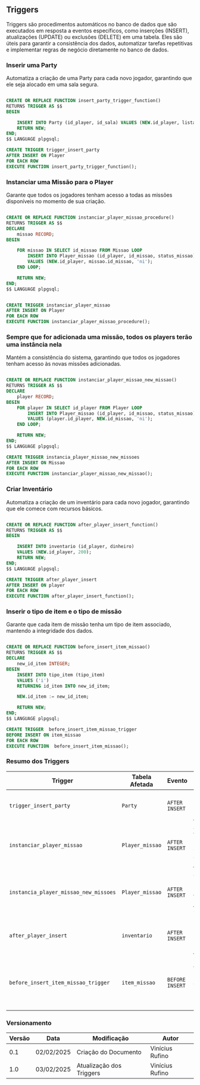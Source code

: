 ## Triggers

Triggers são procedimentos automáticos no banco de dados que são executados em resposta a eventos específicos, como inserções (INSERT), atualizações (UPDATE) ou exclusões (DELETE) em uma tabela. Eles são úteis para garantir a consistência dos dados, automatizar tarefas repetitivas e implementar regras de negócio diretamente no banco de dados.

### Inserir uma Party

Automatiza a criação de uma Party para cada novo jogador, garantindo que ele seja alocado em uma sala segura.

```sql

CREATE OR REPLACE FUNCTION insert_party_trigger_function()
RETURNS TRIGGER AS $$
BEGIN

    INSERT INTO Party (id_player, id_sala) VALUES (NEW.id_player, listar_sala_segura());
    RETURN NEW;
END;
$$ LANGUAGE plpgsql;

CREATE TRIGGER trigger_insert_party
AFTER INSERT ON Player
FOR EACH ROW
EXECUTE FUNCTION insert_party_trigger_function();

```

### Instanciar uma Missão para o Player

Garante que todos os jogadores tenham acesso a todas as missões disponíveis no momento de sua criação.

```sql

CREATE OR REPLACE FUNCTION instanciar_player_missao_procedure()
RETURNS TRIGGER AS $$
DECLARE
    missao RECORD;
BEGIN

    FOR missao IN SELECT id_missao FROM Missao LOOP
        INSERT INTO Player_missao (id_player, id_missao, status_missao)
        VALUES (NEW.id_player, missao.id_missao, 'ni');
    END LOOP;

    RETURN NEW;
END;
$$ LANGUAGE plpgsql;


CREATE TRIGGER instanciar_player_missao
AFTER INSERT ON Player
FOR EACH ROW
EXECUTE FUNCTION instanciar_player_missao_procedure();

```

### Sempre que for adicionada uma missão, todos os players terão uma instância nela

Mantém a consistência do sistema, garantindo que todos os jogadores tenham acesso às novas missões adicionadas.

```sql

CREATE OR REPLACE FUNCTION instanciar_player_missao_new_missao()
RETURNS TRIGGER AS $$
DECLARE
    player RECORD;
BEGIN
    FOR player IN SELECT id_player FROM Player LOOP
        INSERT INTO Player_missao (id_player, id_missao, status_missao)
        VALUES (player.id_player, NEW.id_missao, 'ni');
    END LOOP;

    RETURN NEW;
END;
$$ LANGUAGE plpgsql;

CREATE TRIGGER instancia_player_missao_new_missoes
AFTER INSERT ON Missao
FOR EACH ROW
EXECUTE FUNCTION instanciar_player_missao_new_missao();

```

### Criar Inventário

Automatiza a criação de um inventário para cada novo jogador, garantindo que ele comece com recursos básicos.

```sql

CREATE OR REPLACE FUNCTION after_player_insert_function()
RETURNS TRIGGER AS $$
BEGIN

    INSERT INTO inventario (id_player, dinheiro)
    VALUES (NEW.id_player, 200);
    RETURN NEW;
END;
$$ LANGUAGE plpgsql;

CREATE TRIGGER after_player_insert
AFTER INSERT ON player
FOR EACH ROW
EXECUTE FUNCTION after_player_insert_function();

```

### Inserir o tipo de item e o tipo de missão

Garante que cada item de missão tenha um tipo de item associado, mantendo a integridade dos dados.

```sql

CREATE OR REPLACE FUNCTION before_insert_item_missao()
RETURNS TRIGGER AS $$
DECLARE
    new_id_item INTEGER;
BEGIN
    INSERT INTO tipo_item (tipo_item)
    VALUES ('i')
    RETURNING id_item INTO new_id_item;

    NEW.id_item := new_id_item;

    RETURN NEW;
END;
$$ LANGUAGE plpgsql;

CREATE TRIGGER  before_insert_item_missao_trigger
BEFORE INSERT ON item_missao
FOR EACH ROW
EXECUTE FUNCTION  before_insert_item_missao();

```

### Resumo dos Triggers

| Trigger                          | Tabela Afetada   | Evento         | Função                                                                 |
|----------------------------------|------------------|----------------|------------------------------------------------------------------------|
| `trigger_insert_party`           | `Party`          | `AFTER INSERT` | Cria uma `Party` para um novo jogador.                                |
| `instanciar_player_missao`       | `Player_missao`  | `AFTER INSERT` | Associa todas as missões existentes a um novo jogador.                |
| `instancia_player_missao_new_missoes` | `Player_missao`  | `AFTER INSERT` | Associa uma nova missão a todos os jogadores existentes.              |
| `after_player_insert`            | `inventario`     | `AFTER INSERT` | Cria um inventário para um novo jogador.                              |
| `before_insert_item_missao_trigger` | `item_missao`    | `BEFORE INSERT`| Cria um tipo de item e o associa a um novo item de missão.            |

### Versionamento

| Versão | Data | Modificação | Autor |
| --- | --- | --- | --- |
| 0.1 | 02/02/2025 | Criação do Documento | Vinícius Rufino |
| 1.0 | 03/02/2025 | Atualização dos Triggers | Vinícius Rufino |